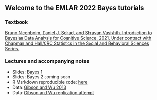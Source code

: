 ## Welcome to the EMLAR 2022 Bayes tutorials

### Textbook

[Bruno Nicenboim, Daniel J. Schad, and Shravan Vasishth. Introduction to Bayesian Data Analysis for Cognitive Science. 2021. Under contract with Chapman and Hall/CRC Statistics in the Social and Behavioral Sciences Series.](https://vasishth.github.io/bayescogsci/)

### Lectures and accompanying notes

- Slides: [Bayes 1](https://github.com/vasishth/EMLAR2022BayesTutorial/blob/main/EMLAR2022vasishth.pdf)
- Slides: Bayes 2 coming soon
- R Markdown reproducible code: [here](https://github.com/vasishth/EMLAR2022BayesTutorial/blob/main/Bayesexamplecode.R)
- Data: [Gibson and Wu 2013](https://github.com/vasishth/EMLAR2022BayesTutorial/blob/main/data/gibsonwu2012data.txt)
- Data: [Gibson and Wu replication attempt](https://github.com/vasishth/EMLAR2022BayesTutorial/blob/main/data/gibsonwu2012datarepeat.txt)
